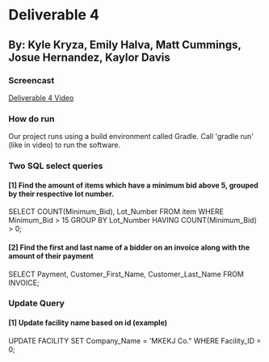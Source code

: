 # Deliverable 4
## By: Kyle Kryza, Emily Halva, Matt Cummings, Josue Hernandez, Kaylor Davis

### Screencast

[Deliverable 4 Video](https://youtu.be/yWjvIIy_3lk)

### How do run

Our project runs using a build environment called Gradle. Call 'gradle run' (like in video) to run the software.

### Two SQL select queries

#### [1] Find the amount of items which have a minimum bid above 5, grouped by their respective lot number.

SELECT COUNT(Minimum_Bid), Lot_Number
FROM item
WHERE Minimum_Bid > 15
GROUP BY Lot_Number
HAVING COUNT(Minimum_Bid) > 0;

#### [2] Find the first and last name of a bidder on an invoice along with the amount of their payment

SELECT Payment, Customer_First_Name, Customer_Last_Name
FROM INVOICE;

### Update Query

#### [1] Update facility name based on id (example)

UPDATE FACILITY
SET Company_Name = 'MKEKJ Co."
WHERE Facility_ID = 0; 